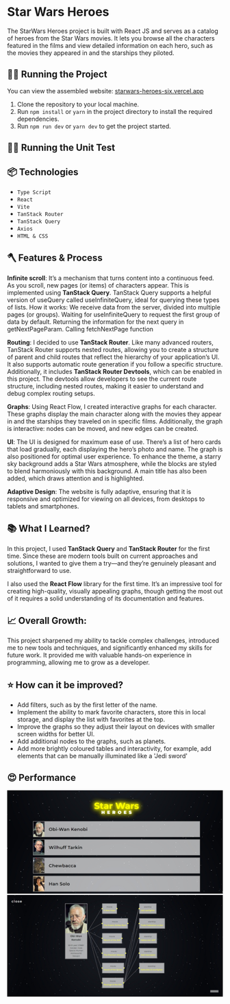 # Star Wars Heroes

The StarWars Heroes project is built with React JS and serves as a catalog of heroes from the Star Wars movies. It lets you browse all the characters featured in the films and view detailed information on each hero, such as the movies they appeared in and the starships they piloted.

## 🏃‍♂️ Running the Project

You can view the assembled website: [starwars-heroes-six.vercel.app](https://starwars-heroes-six.vercel.app/)

1. Clone the repository to your local machine.
2. Run `npm install` or `yarn` in the project directory to install the required dependencies.
3. Run `npm run dev` or `yarn dev` to get the project started.

## 🏃‍♂️ Running the Unit Test

## 📦 Technologies

- `Type Script`
- `React`
- `Vite`
- `TanStack Router`
- `TanStack Query`
- `Axios`
- `HTML & CSS`

## 🪓 Features & Process

**Іnfinite scroll**: It’s a mechanism that turns content into a continuous feed. As you scroll, new pages (or items) of characters appear. This is implemented using **TanStack Query**. TanStack Query supports a helpful version of useQuery called useInfiniteQuery, ideal for querying these types of lists.
How it works: We receive data from the server, divided into multiple pages (or groups). Waiting for useInfiniteQuery to request the first group of data by default. Returning the information for the next query in getNextPageParam. Calling fetchNextPage function

**Routing**: I decided to use **TanStack Router**. Like many advanced routers, TanStack Router supports nested routes, allowing you to create a structure of parent and child routes that reflect the hierarchy of your application’s UI.
It also supports automatic route generation if you follow a specific structure. Additionally, it includes **TanStack Router Devtools**, which can be enabled in this project. The devtools allow developers to see the current route structure, including nested routes, making it easier to understand and debug complex routing setups.

**Graphs**: Using React Flow, I created interactive graphs for each character. These graphs display the main character along with the movies they appear in and the starships they traveled on in specific films. Additionally, the graph is interactive: nodes can be moved, and new edges can be created.

**UI**: The UI is designed for maximum ease of use. There’s a list of hero cards that load gradually, each displaying the hero’s photo and name. The graph is also positioned for optimal user experience. To enhance the theme, a starry sky background adds a Star Wars atmosphere, while the blocks are styled to blend harmoniously with this background. A main title has also been added, which draws attention and is highlighted.

**Adaptive Design**: The website is fully adaptive, ensuring that it is responsive and optimized for viewing on all devices, from desktops to tablets and smartphones.

## 📚 What I Learned?

In this project, I used **TanStack Query** and **TanStack Router** for the first time. Since these are modern tools built on current approaches and solutions, I wanted to give them a try—and they’re genuinely pleasant and straightforward to use.

I also used the **React Flow** library for the first time. It’s an impressive tool for creating high-quality, visually appealing graphs, though getting the most out of it requires a solid understanding of its documentation and features.

## 📈 Overall Growth:

This project sharpened my ability to tackle complex challenges, introduced me to new tools and techniques, and significantly enhanced my skills for future work. It provided me with valuable hands-on experience in programming, allowing me to grow as a developer.

## ⭐ How can it be improved?

-   Add filters, such as by the first letter of the name.
-   Implement the ability to mark favorite characters, store this in local storage, and display the list with favorites at the top.
-   Improve the graphs so they adjust their layout on devices with smaller screen widths for better UI.
-   Add additional nodes to the graphs, such as planets.
-   Add more brightly coloured tables and interactivity, for example, add elements that can be manually illuminated like a 'Jedi sword'



## 😍 Performance

![preview](public/performance/list.jpeg)
![preview](public/performance/character.jpeg)

